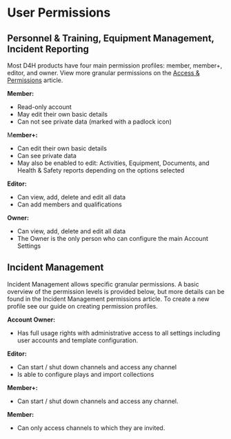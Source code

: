 # User Permissions

## Personnel & Training, Equipment Management, Incident Reporting

Most D4H products have four main permission profiles: member, member+, editor, and owner. View more granular permissions on the [Access & Permissions](../shared-services/access-and-permissions/) article. 

**Member:**

* Read-only account
* May edit their own basic details
* Can not see private data \(marked with a  padlock icon\) 

M**ember+:**

* Can edit their own basic details
* Can see private data
* May also be enabled to edit: Activities, Equipment, Documents, and Health & Safety reports depending on the options selected 

**Editor:**

* Can view, add, delete and edit all data
* Can add members and qualifications 

**Owner:**

* Can view, add, delete and edit all data
* The Owner is the only person who can configure the main Account Settings 



## Incident Management

Incident Management allows specific granular permissions. A basic overview of the permission levels is provided below, but more details can be found in the Incident Management permissions article. To create a new profile see our guide on creating permission profiles.

**Account Owner:** 

* Has full usage rights with administrative access to all settings including user accounts and template configuration. 

**Editor:** 

* Can start / shut down channels and access any channel
* Is able to configure plays and import collections 

**Member+:** 

* Can start / shut down channels and access any channel.

  
**Member:** 

* Can only access channels to which they are invited.

